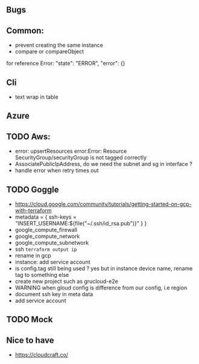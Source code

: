 ## Bugs

## Common:

- prevent creating the same instance
- compare or compareObject

for reference Error:
"state": "ERROR",
"error": {}

## Cli

- text wrap in table

## Azure

## TODO Aws:

- error: upsertResources error:Error: Resource SecurityGroup/securityGroup is not tagged correctly
- AssociatePublicIpAddress, do we need the subnet and sg in interface ?
- handle error when retry times out

## TODO Goggle

- https://cloud.google.com/community/tutorials/getting-started-on-gcp-with-terraform
- metadata = {
  ssh-keys = "INSERT_USERNAME:\${file("~/.ssh/id_rsa.pub")}"
  }
  }
- google_compute_firewall
- google_compute_network
- google_compute_subnetwork
- ssh `terraform output ip`
- rename in gcp
- instance: add service account
- is config.tag still being used ? yes but in instance device name, rename tag to something else
- create new project such as grucloud-e2e
- WARNING when gloud config is difference from our config, i.e region
- document ssh key in meta data
- add service account

## TODO Mock

## Nice to have

- https://cloudcraft.co/
